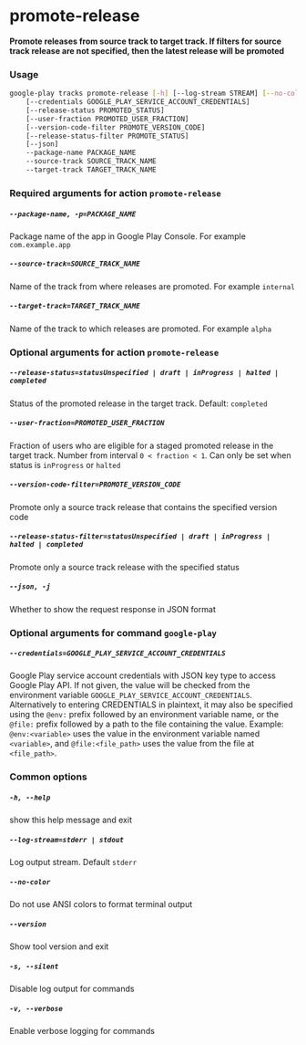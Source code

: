 
promote-release
===============


**Promote releases from source track to target track. If filters for source track release are not specified, then the latest release will be promoted**
### Usage
```bash
google-play tracks promote-release [-h] [--log-stream STREAM] [--no-color] [--version] [-s] [-v]
    [--credentials GOOGLE_PLAY_SERVICE_ACCOUNT_CREDENTIALS]
    [--release-status PROMOTED_STATUS]
    [--user-fraction PROMOTED_USER_FRACTION]
    [--version-code-filter PROMOTE_VERSION_CODE]
    [--release-status-filter PROMOTE_STATUS]
    [--json]
    --package-name PACKAGE_NAME
    --source-track SOURCE_TRACK_NAME
    --target-track TARGET_TRACK_NAME
```
### Required arguments for action `promote-release`

##### `--package-name, -p=PACKAGE_NAME`


Package name of the app in Google Play Console. For example `com.example.app`
##### `--source-track=SOURCE_TRACK_NAME`


Name of the track from where releases are promoted. For example `internal`
##### `--target-track=TARGET_TRACK_NAME`


Name of the track to which releases are promoted. For example `alpha`
### Optional arguments for action `promote-release`

##### `--release-status=statusUnspecified | draft | inProgress | halted | completed`


Status of the promoted release in the target track. Default:&nbsp;`completed`
##### `--user-fraction=PROMOTED_USER_FRACTION`


Fraction of users who are eligible for a staged promoted release in the target track. Number from interval `0 < fraction < 1`. Can only be set when status is `inProgress` or `halted`
##### `--version-code-filter=PROMOTE_VERSION_CODE`


Promote only a source track release that contains the specified version code
##### `--release-status-filter=statusUnspecified | draft | inProgress | halted | completed`


Promote only a source track release with the specified status
##### `--json, -j`


Whether to show the request response in JSON format
### Optional arguments for command `google-play`

##### `--credentials=GOOGLE_PLAY_SERVICE_ACCOUNT_CREDENTIALS`


Google Play service account credentials with JSON key type to access Google Play API. If not given, the value will be checked from the environment variable `GOOGLE_PLAY_SERVICE_ACCOUNT_CREDENTIALS`. Alternatively to entering CREDENTIALS in plaintext, it may also be specified using the `@env:` prefix followed by an environment variable name, or the `@file:` prefix followed by a path to the file containing the value. Example: `@env:<variable>` uses the value in the environment variable named `<variable>`, and `@file:<file_path>` uses the value from the file at `<file_path>`.
### Common options

##### `-h, --help`


show this help message and exit
##### `--log-stream=stderr | stdout`


Log output stream. Default `stderr`
##### `--no-color`


Do not use ANSI colors to format terminal output
##### `--version`


Show tool version and exit
##### `-s, --silent`


Disable log output for commands
##### `-v, --verbose`


Enable verbose logging for commands

